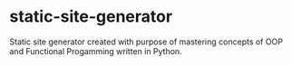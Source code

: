# static-site-generator
Static site generator created with purpose of mastering concepts of OOP and Functional Progamming written in Python.
